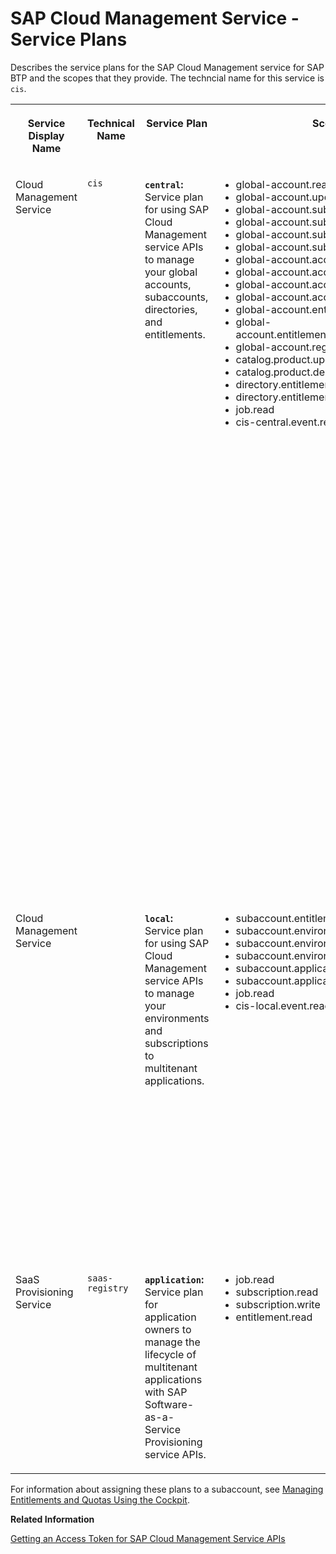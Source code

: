 <!-- loioa508b724bf6d457ca7ac024b8e4b8457 -->

# SAP Cloud Management Service - Service Plans

Describes the service plans for the SAP Cloud Management service for SAP BTP and the scopes that they provide. The techncial name for this service is `cis`.


<table>
<tr>
<th valign="top">

Service Display Name

</th>
<th valign="top">

Technical Name

</th>
<th valign="top">

Service Plan

</th>
<th valign="top">

Scopes

</th>
<th valign="top">

Additional Configuration Parameters

</th>
</tr>
<tr>
<td valign="top">

Cloud Management Service

</td>
<td valign="top" rowspan="2">

`cis`

</td>
<td valign="top">

**`central`:** Service plan for using SAP Cloud Management service APIs to manage your global accounts, subaccounts, directories, and entitlements.

</td>
<td valign="top">

-   global-account.read
-   global-account.update
-   global-account.subaccount.read
-   global-account.subaccount.create
-   global-account.subaccount.update
-   global-account.subaccount.delete
-   global-account.account-directory.read
-   global-account.account-directory.create
-   global-account.account-directory.update
-   global-account.account-directory.delete
-   global-account.entitlement
-   global-account.entitlement.subaccount.update
-   global-account.region.read
-   catalog.product.update
-   catalog.product.delete
-   directory.entitlement.update
-   directory.entitlement.read
-   job.read
-   cis-central.event.read




</td>
<td valign="top">

-   `grantType`: Choose whether to get a Client Credentials or Password grant type token when using the SAP Service Manager API, CLI, or the SAP BTP cockpit to create the service instance of the SAP Cloud Management service \(`cis`\). If you don't specify this parameter, the Password grant type is chosen by default.
-   `directoryId`: ID of a directory to allow directory administrators to use the APIs of the [Accounts and Entitlements services](https://api.sap.com/package/SAPCloudPlatformCoreServices) to perform account management actions, such as creating subaccounts and setting entitlements, in the directory.

For more information, see [Getting an Access Token for SAP Cloud Management Service APIs](getting-an-access-token-for-sap-cloud-management-service-apis-3670474.md).

</td>
</tr>
<tr>
<td valign="top">

Cloud Management Service

</td>
<td valign="top">

**`local`:** Service plan for using SAP Cloud Management service APIs to manage your environments and subscriptions to multitenant applications.

</td>
<td valign="top">

-   subaccount.entitlement.read
-   subaccount.environment.read
-   subaccount.environment.create
-   subaccount.environment.delete
-   subaccount.application.subscription.read
-   subaccount.application.subscription.update
-   job.read
-   cis-local.event.read




</td>
<td valign="top">

`grantType`: Choose whether to get a Client Credentials or Password grant type token when using the SAP Service Manager API, CLI, or the SAP BTP cockpit to create the service instance of the SAP Cloud Management service \(`cis`\). If you don't specify this parameter, the Password grant type is chosen by default. For more information, see [Getting an Access Token for SAP Cloud Management Service APIs](getting-an-access-token-for-sap-cloud-management-service-apis-3670474.md).

</td>
</tr>
<tr>
<td valign="top">

SaaS Provisioning Service

</td>
<td valign="top">

`saas-registry`

</td>
<td valign="top">

**`application`:** Service plan for application owners to manage the lifecycle of multitenant applications with SAP Software-as-a-Service Provisioning service APIs.

</td>
<td valign="top">

-   job.read
-   subscription.read
-   subscription.write
-   entitlement.read



</td>
<td valign="top">

See configuration JSON file properties in [Register the Multitenant Application to the SAP SaaS Provisioning Service](../30-development/register-the-multitenant-application-to-the-sap-saas-provisioning-service-3971151.md).

</td>
</tr>
</table>

For information about assigning these plans to a subaccount, see [Managing Entitlements and Quotas Using the Cockpit](managing-entitlements-and-quotas-using-the-cockpit-c824874.md).

**Related Information**  


[Getting an Access Token for SAP Cloud Management Service APIs](getting-an-access-token-for-sap-cloud-management-service-apis-3670474.md "The APIs of the SAP Cloud Management service for SAP BTP are protected with the OAuth 2.0 Password grant type and, in some cases, also the Client Credentials grant type. This procedure guides you through the steps to create an OAuth client and obtain an access token from SAP Authorization and Trust Management service (xsuaa) to call the APIs of the SAP Cloud Management service.")

